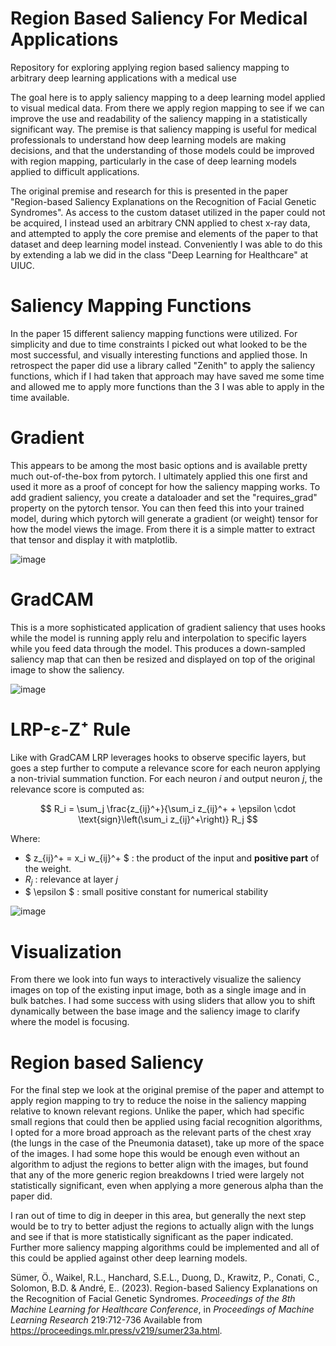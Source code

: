 # Region Based Saliency For Medical Applications
Repository for exploring applying region based saliency mapping to arbitrary deep learning applications with a medical use

The goal here is to apply saliency mapping to a deep learning model applied to visual medical data. From there we apply region mapping to see if we can improve the use and readability 
of the saliency mapping in a statistically significant way. The premise is that saliency mapping is useful for medical professionals to understand how deep learning models are making decisions,
and that the understanding of those models could be improved with region mapping, particularly in the case of deep learning models applied to difficult applications.

The original premise and research for this is presented in the paper "Region-based Saliency Explanations on the Recognition of Facial Genetic Syndromes". As access to the custom dataset utilized in the paper could not be acquired, I instead used an arbitrary CNN applied to chest x-ray data, and attempted to apply the core premise and elements of the paper to that dataset and deep learning model instead.
Conveniently I was able to do this by extending a lab we did in the class "Deep Learning for Healthcare" at UIUC.

# Saliency Mapping Functions
In the paper 15 different saliency mapping functions were utilized. For simplicity and due to time constraints I picked out what looked to be the most successful, and visually interesting functions and applied those. In retrospect the paper did use a library called "Zenith" to apply the saliency functions, which if I had taken that approach may have saved me some time and allowed me to apply more functions than the 3 I was able to apply in the time available.

# Gradient
This appears to be among the most basic options and is available pretty much out-of-the-box from pytorch. I ultimately applied this one first and used it more as a proof of concept for how the saliency mapping works. To add gradient saliency, you create a dataloader and set the "requires_grad" property on the pytorch tensor. You can then feed this into your trained model, during which pytorch will generate a gradient (or weight) tensor for how the model views the image. From there it is a simple matter to extract that tensor and display it with matplotlib.

![image](https://github.com/user-attachments/assets/8a9d9d6d-ee62-42ee-a809-c46ea4e71bb0)

# GradCAM
This is a more sophisticated application of gradient saliency that uses hooks while the model is running apply relu and interpolation to specific layers while you feed data through the model. This produces a down-sampled saliency map that can then be resized and displayed on top of the original image to show the saliency.

![image](https://github.com/user-attachments/assets/fc397ed4-9298-45fd-b079-197511d1d0f7)

# LRP-ε-Z⁺ Rule
Like with GradCAM LRP leverages hooks to observe specific layers, but goes a step further to compute a relevance score for each neuron applying a non-trivial summation function.
For each neuron $i$ and output neuron $j$, the relevance score is computed as:

$$
R_i = \sum_j \frac{z_{ij}^+}{\sum_i z_{ij}^+ + \epsilon \cdot \text{sign}\left(\sum_i z_{ij}^+\right)} R_j
$$

Where:
- $ z_{ij}^+ = x_i w_{ij}^+ $ : the product of the input and **positive part** of the weight.
- $R_j$ : relevance at layer $j$
- $ \epsilon $ : small positive constant for numerical stability

![image](https://github.com/user-attachments/assets/c33575b8-c5db-44bc-abe8-cf4691daa11e)

# Visualization
From there we look into fun ways to interactively visualize the saliency images on top of the existing input image, both as a single image and in bulk batches. I had some success with using sliders that allow you to shift dynamically between the base image and the saliency image to clarify where the model is focusing.

# Region based Saliency
For the final step we look at the original premise of the paper and attempt to apply region mapping to try to reduce the noise in the saliency mapping relative to known relevant regions. Unlike the paper, which had specific small regions that could then be applied using facial recognition algorithms, I opted for a more broad approach as the relevant parts of the chest xray (the lungs in the case of the Pneumonia dataset), take up more of the space of the images. I had some hope this would be enough even without an algorithm to adjust the regions to better align with the images, but found that any of the more generic region breakdowns I tried were largely not statistically significant, even when applying a more generous alpha than the paper did.

I ran out of time to dig in deeper in this area, but generally the next step would be to try to better adjust the regions to actually align with the lungs and see if that is more statistically significant as the paper indicated. Further more saliency mapping algorithms could be implemented and all of this could be applied against other deep learning models.

Sümer, Ö., Waikel, R.L., Hanchard, S.E.L., Duong, D., Krawitz, P., Conati, C., Solomon, B.D. &amp; André, E.. (2023). Region-based Saliency Explanations on the Recognition of Facial Genetic Syndromes. <i>Proceedings of the 8th Machine Learning for Healthcare Conference</i>, in <i>Proceedings of Machine Learning Research</i> 219:712-736 Available from https://proceedings.mlr.press/v219/sumer23a.html.

